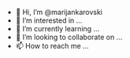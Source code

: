 - 👋 Hi, I’m @marijankarovski
- 👀 I’m interested in ...
- 🌱 I’m currently learning ...
- 💞️ I’m looking to collaborate on ...
- 📫 How to reach me ...

<!---
marijankarovski/marijankarovski is a ✨ special ✨ repository because its `README.md` (this file) appears on your GitHub profile.
You can click the Preview link to take a look at your changes.
--->
